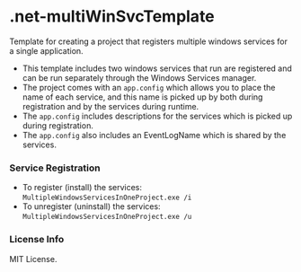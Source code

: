 # .net-multiWinSvcTemplate
Template for creating a project that registers multiple windows services for a single application.

- This template includes two windows services that run are registered and can be run separately through the Windows Services manager.
- The project comes with an `app.config` which allows you to place the name of each service, and this name is picked up by both during registration and by the services during runtime. 
- The `app.config` includes descriptions for the services which is picked up during registration.
- The `app.config` also includes an EventLogName which is shared by the services.

### Service Registration

- To register (install) the services:
   `MultipleWindowsServicesInOneProject.exe /i`
- To unregister (uninstall) the services:
   `MultipleWindowsServicesInOneProject.exe /u`

### License Info

MIT License.
